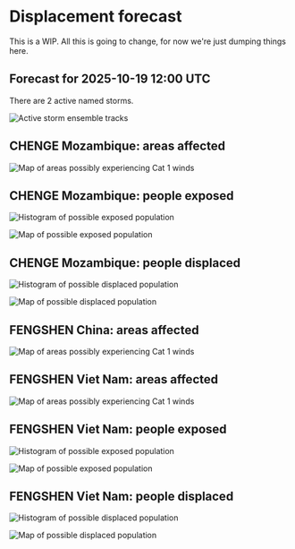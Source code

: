 # Displacement forecast

This is a WIP. All this is going to change, for now we're just dumping things here.

## Forecast for 2025-10-19 12:00 UTC

There are 2 active named storms.

![Active storm ensemble tracks](ECMWF_TC_tracks_20251019120000.png)


## CHENGE Mozambique: areas affected

![Map of areas possibly experiencing Cat 1 winds](impact-map_TC_ECMWF_ens_CHENGE_2025-10-19_12UTC_MOZ_cat1.png)


## CHENGE Mozambique: people exposed

![Histogram of possible exposed population](impact-histogram_TC_ECMWF_ens_CHENGE_2025-10-19_12UTC_MOZ_exposed.png)

![Map of possible exposed population](impact-map_TC_ECMWF_ens_CHENGE_2025-10-19_12UTC_MOZ_exposed.png)


## CHENGE Mozambique: people displaced

![Histogram of possible displaced population](impact-histogram_TC_ECMWF_ens_CHENGE_2025-10-19_12UTC_MOZ_displaced.png)


![Map of possible displaced population](impact-map_TC_ECMWF_ens_CHENGE_2025-10-19_12UTC_MOZ_displaced.png)


## FENGSHEN China: areas affected

![Map of areas possibly experiencing Cat 1 winds](impact-map_TC_ECMWF_ens_FENGSHEN_2025-10-19_12UTC_CHN_cat1.png)


## FENGSHEN Viet Nam: areas affected

![Map of areas possibly experiencing Cat 1 winds](impact-map_TC_ECMWF_ens_FENGSHEN_2025-10-19_12UTC_VNM_cat1.png)


## FENGSHEN Viet Nam: people exposed

![Histogram of possible exposed population](impact-histogram_TC_ECMWF_ens_FENGSHEN_2025-10-19_12UTC_VNM_exposed.png)

![Map of possible exposed population](impact-map_TC_ECMWF_ens_FENGSHEN_2025-10-19_12UTC_VNM_exposed.png)


## FENGSHEN Viet Nam: people displaced

![Histogram of possible displaced population](impact-histogram_TC_ECMWF_ens_FENGSHEN_2025-10-19_12UTC_VNM_displaced.png)


![Map of possible displaced population](impact-map_TC_ECMWF_ens_FENGSHEN_2025-10-19_12UTC_VNM_displaced.png)



